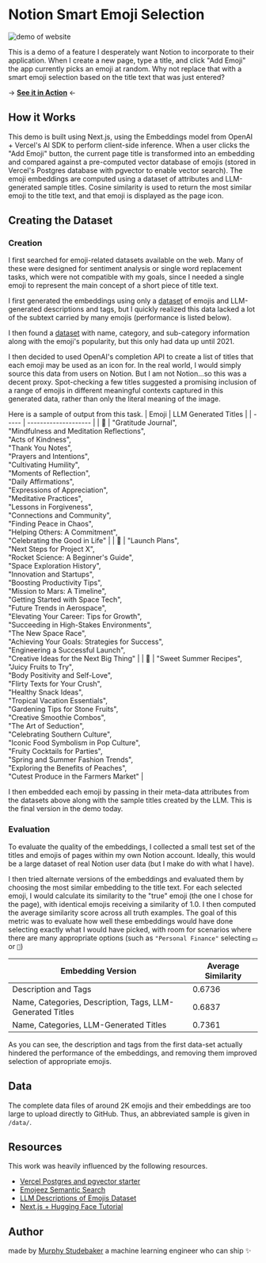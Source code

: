 # Notion Smart Emoji Selection

![demo of website](https://i.giphy.com/media/v1.Y2lkPTc5MGI3NjExOGdxeWp1NXllMXpidDB2aWZoZjk4Yzg1ZzNkcWV6N296MXJxMzY4MyZlcD12MV9pbnRlcm5hbF9naWZfYnlfaWQmY3Q9Zw/bVy1Q1lGX8yANN3eb8/giphy.gif)

This is a demo of a feature I desperately want Notion to incorporate to their application. When I create a new page, type a title, and click "Add Emoji" the app currently picks an emoji at random. Why not replace that with a smart emoji selection based on the title text that was just entered?

-> **[See it in Action](https://notion-emoji.vercel.app)** <-

## How it Works

This demo is built using Next.js, using the Embeddings model from OpenAI + Vercel's AI SDK to perform client-side inference. When a user clicks the "Add Emoji" button, the current page title is transformed into an embedding and compared against a pre-computed vector database of emojis (stored in Vercel's Postgres database with pgvector to enable vector search). The emoji embeddings are computed using a dataset of attributes and LLM-generated sample titles. Cosine similarity is used to return the most similar emoji to the title text, and that emoji is displayed as the page icon.

## Creating the Dataset

### Creation

I first searched for emoji-related datasets available on the web. Many of these were designed for sentiment analysis or single word replacement tasks, which were not compatible with my goals, since I needed a single emoji to represent the main concept of a short piece of title text.

I first generated the embeddings using only a [dataset](https://huggingface.co/datasets/badrex/llm-emoji-dataset) of emojis and LLM-generated descriptions and tags, but I quickly realized this data lacked a lot of the subtext carried by many emojis (performance is listed below).

I then found a [dataset](https://home.unicode.org/emoji/emoji-frequency/) with name, category, and sub-category information along with the emoji's popularity, but this only had data up until 2021.

I then decided to used OpenAI's completion API to create a list of titles that each emoji may be used as an icon for. In the real world, I would simply source this data from users on Notion. But I am not Notion...so this was a decent proxy. Spot-checking a few titles suggested a promising inclusion of a range of emojis in different meaningful contexts captured in this generated data, rather than only the literal meaning of the image.

Here is a sample of output from this task.
| Emoji | LLM Generated Titles |
| ----- | -------------------- |
| 🙏 | "Gratitude Journal",<br>"Mindfulness and Meditation Reflections",<br>"Acts of Kindness",<br>"Thank You Notes",<br>"Prayers and Intentions",<br>"Cultivating Humility",<br>"Moments of Reflection",<br>"Daily Affirmations",<br>"Expressions of Appreciation",<br>"Meditative Practices",<br>"Lessons in Forgiveness",<br>"Connections and Community",<br>"Finding Peace in Chaos",<br>"Helping Others: A Commitment",<br>"Celebrating the Good in Life" |
| 🚀 | "Launch Plans",<br>"Next Steps for Project X",<br>"Rocket Science: A Beginner's Guide",<br>"Space Exploration History",<br>"Innovation and Startups",<br>"Boosting Productivity Tips",<br>"Mission to Mars: A Timeline",<br>"Getting Started with Space Tech",<br>"Future Trends in Aerospace",<br>"Elevating Your Career: Tips for Growth",<br>"Succeeding in High-Stakes Environments",<br>"The New Space Race",<br>"Achieving Your Goals: Strategies for Success",<br>"Engineering a Successful Launch",<br>"Creative Ideas for the Next Big Thing" |
| 🍑 | "Sweet Summer Recipes",<br>"Juicy Fruits to Try",<br>"Body Positivity and Self-Love",<br>"Flirty Texts for Your Crush",<br>"Healthy Snack Ideas",<br>"Tropical Vacation Essentials",<br>"Gardening Tips for Stone Fruits",<br>"Creative Smoothie Combos",<br>"The Art of Seduction",<br>"Celebrating Southern Culture",<br>"Iconic Food Symbolism in Pop Culture",<br>"Fruity Cocktails for Parties",<br>"Spring and Summer Fashion Trends",<br>"Exploring the Benefits of Peaches",<br>"Cutest Produce in the Farmers Market" |

I then embedded each emoji by passing in their meta-data attributes from the datasets above along with the sample titles created by the LLM. This is the final version in the demo today.

### Evaluation

To evaluate the quality of the embeddings, I collected a small test set of the titles and emojis of pages within my own Notion account. Ideally, this would be a large dataset of real Notion user data (but I make do with what I have).

I then tried alternate versions of the embeddings and evaluated them by choosing the most similar embedding to the title text. For each selected emoji, I would calculate its similarity to the "true" emoji (the one I chose for the page), with identical emojis receiving a similarity of 1.0. I then computed the average similarity score across all truth examples. The goal of this metric was to evaluate how well these embeddings would have done selecting exactly what I would have picked, with room for scenarios where there are many appropriate options (such as `"Personal Finance"` selecting `💵` or `🏦`)

| Embedding Version                                         | Average Similarity |
| --------------------------------------------------------- | ------------------ |
| Description and Tags                                      | 0.6736             |
| Name, Categories, Description, Tags, LLM-Generated Titles | 0.6837             |
| Name, Categories, LLM-Generated Titles                    | 0.7361             |

As you can see, the description and tags from the first data-set actually hindered the performance of the embeddings, and removing them improved selection of appropriate emojis.

## Data

The complete data files of around 2K emojis and their embeddings are too large to upload directly to GitHub. Thus, an abbreviated sample is given in `/data/`.

## Resources

This work was heavily influenced by the following resources.

- [Vercel Postgres and pgvector starter](https://vercel.com/templates/next.js/postgres-pgvector)
- [Emojeez Semantic Search](https://github.com/badrex/emojeez/tree/main)
- [LLM Descriptions of Emojis Dataset](https://huggingface.co/datasets/badrex/llm-emoji-dataset)
- [Next.js + Hugging Face Tutorial](https://huggingface.co/docs/transformers.js/en/tutorials/next)

## Author

made by [Murphy Studebaker](https://www.linkedin.com/in/murphystude/) a machine learning engineer who can ship ✨
